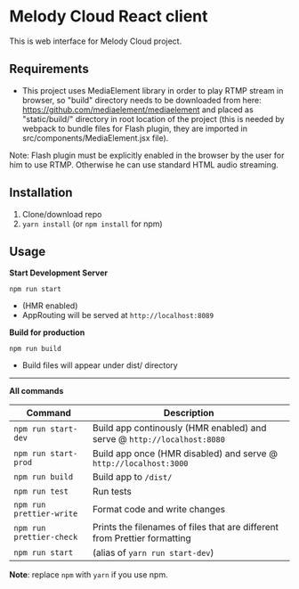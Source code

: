 # Melody Cloud React client

This is web interface for Melody Cloud project.

## Requirements

- This project uses MediaElement library in order to play RTMP stream in browser, so "build" directory needs to be 
downloaded from here: https://github.com/mediaelement/mediaelement and placed as "static/build/" directory in root location of 
the project (this is needed by webpack to bundle files for Flash plugin, they are imported in src/components/MediaElement.jsx file).

Note: Flash plugin must be explicitly enabled in the browser by the user for him to use RTMP. Otherwise he can use standard HTML audio streaming.

## Installation
1. Clone/download repo
2. `yarn install` (or `npm install` for npm)

## Usage
**Start Development Server**

`npm run start`

* (HMR enabled)
* AppRouting will be served at `http://localhost:8089`

**Build for production**

`npm run build`

* Build files will appear under dist/ directory

---

**All commands**

Command | Description
--- | ---
`npm run start-dev` | Build app continously (HMR enabled) and serve @ `http://localhost:8080`
`npm run start-prod` | Build app once (HMR disabled) and serve @ `http://localhost:3000`
`npm run build` | Build app to `/dist/`
`npm run test` | Run tests
`npm run prettier-write` | Format code and write changes
`npm run prettier-check` | Prints the filenames of files that are different from Prettier formatting
`npm run start` | (alias of `yarn run start-dev`)

**Note**: replace `npm` with `yarn` if you use npm.
